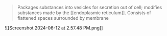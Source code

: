 > Packages substances into vesicles for secretion out of cell; modifies substances made by the [[endoplasmic reticulum]]. Consists of flattened spaces surrounded by membrane

![[Screenshot 2024-06-12 at 2.57.48 PM.png]]

